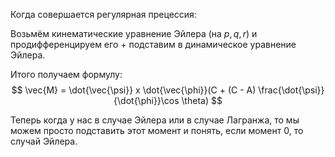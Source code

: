 Когда совершается регулярная прецессия:

Возьмём кинематические уравнение Эйлера (на $p, q, r$) и продифференцируем его + подставим в динамическое уравнение Эйлера.

Итого получаем формулу:
$$
\vec{M} = \dot{\vec{\psi}} x \dot{\vec{\phi}}(C + (C - A) \frac{\dot{\psi}}{\dot{\phi}}\cos \theta)
$$

Теперь когда у нас в случае Эйлера или в случае Лагранжа, то мы можем просто подставить этот момент и понять, если момент 0, то случай Эйлера.